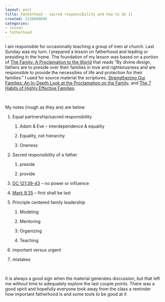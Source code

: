 ```yaml
---
layout: post
title: Fatherhood - sacred responsibility and how to do it
created: 1216009690
categories:
- lesson
- fatherhood
---
```

<p style="margin-bottom: 0in;">I am responsible for occasionally teaching a group of men at church.  Last Sunday was my turn.  I prepared a lesson on fatherhood and leading or presiding in the home.  The foundation of my lesson was based on a portion of <a href="http://www.lds.org/library/display/0,4945,161-1-11-1,00.html">The Family: A Proclamation to the World</a> that reads &ldquo;By divine design, fathers are to preside over their families in love and righteousness and are responsible to provide the necessities of life and protection for their families.&rdquo;  I used for source material the scriptures, <a href="http://www.amazon.com/Strengthening-Our-Families-Depth-Proclamation/dp/1573458244/ref=sr_1_1?ie=UTF8&amp;s=books&amp;qid=1216008959&amp;sr=1-1">Strengthening Our Families: An In-Depth Look at the Proclamation on the Family</a>, and <a href="http://www.amazon.com/Habits-Highly-Effective-Families/dp/0684860082/ref=sr_1_14?ie=UTF8&amp;s=books&amp;qid=1216008827&amp;sr=8-14">The 7 Habits of Highly Effective Families</a>.</p>
<p style="margin-bottom: 0in;">&nbsp;</p>
<p style="margin-bottom: 0in;">My notes (rough as they are) are below</p>
<ol>
    <li>
    <p style="margin-bottom: 0in;">Equal partnership/sacred 	responsibility</p>
    <ol>
        <li>
        <p style="margin-bottom: 0in;">Adam  &amp; Eve &ndash; 		interdependence &amp; equality</p>
        </li>
        <li>
        <p style="margin-bottom: 0in;">Equality, not hierarchy</p>
        </li>
        <li>
        <p style="margin-bottom: 0in;">Oneness</p>
        </li>
    </ol>
    </li>
    <li>
    <p style="margin-bottom: 0in;">Sacred responsibility of a father</p>
    <ol>
        <li>
        <p style="margin-bottom: 0in;">preside</p>
        </li>
        <li>
        <p style="margin-bottom: 0in;">provide</p>
        </li>
    </ol>
    </li>
    <li>
    <p style="margin-bottom: 0in;"><a href="http://scriptures.lds.org/en/dc/121/33-40#33">DC 	121:39-43</a> &ndash; no power or influence</p>
    </li>
    <li>
    <p style="margin-bottom: 0in;"><a href="http://scriptures.lds.org/en/mark/9">Mark 	9:35</a> &ndash; first shall be last</p>
    </li>
    <li>
    <p style="margin-bottom: 0in;">Principle centered family 	leadership</p>
    <ol>
        <li>
        <p style="margin-bottom: 0in;">Modeling</p>
        </li>
        <li>
        <p style="margin-bottom: 0in;">Mentoring</p>
        </li>
        <li>
        <p style="margin-bottom: 0in;">Organizing</p>
        </li>
        <li>
        <p style="margin-bottom: 0in;">Teaching</p>
        </li>
    </ol>
    </li>
    <li>
    <p style="margin-bottom: 0in;">important versus urgent</p>
    </li>
    <li>
    <p style="margin-bottom: 0in;">mistakes</p>
    </li>
</ol>
<p style="margin-bottom: 0in;">&nbsp;</p>
<p style="margin-bottom: 0in;">It is always a good sign when the material generates discussion, but that left me without time to adequately explore the last couple points.  There was a good spirit and hopefully everyone took away from the class a reminder how important fatherhood is and some tools to be good at it</p>
